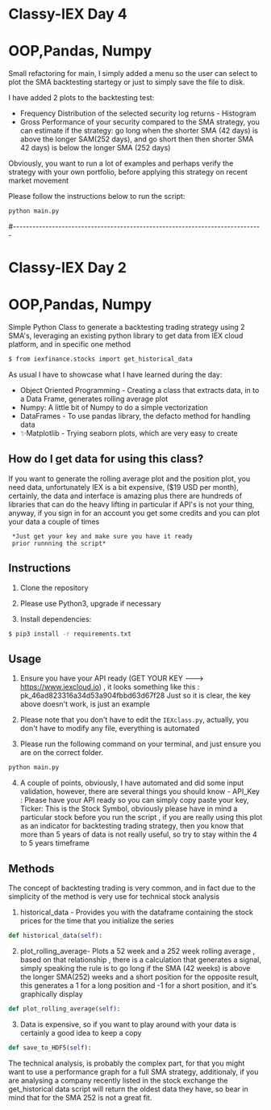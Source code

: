 # Classy-IEX  Day 4
# OOP,Pandas, Numpy

Small refactoring for main, I simply added a menu so the user can select to plot the SMA backtesting startegy 
or just to simply save the file to disk.

I have added 2  plots to the backtesting test:
 - Frequency Distribution of the selected security log returns - Histogram
 - Gross Performance of your security compared to the SMA strategy, you can estimate if the strategy: 
	go long when the shorter SMA (42 days) is above the longer SAM(252 days), and go short then then shorter SMA 42 days)
   is below the longer SMA (252 days)

Obviously, you want to run a lot of examples and perhaps verify the strategy with your own portfolio,
before applying this strategy on recent market movement

Please follow the instructions below to run the script:
```python
python main.py
```

#-----------------------------------------------------------------------------
# Classy-IEX  Day 2
# OOP,Pandas, Numpy


Simple Python Class to generate a backtesting trading strategy using 2 SMA's, leveraging an existing python library to get data from IEX cloud platform, and in specific  one method
```bash
$ from iexfinance.stocks import get_historical_data
```
As usual I have to showcase what I have learned during the day:

- Object Oriented Programming - Creating a class that extracts data, in to a Data Frame, generates rolling average plot
- Numpy: A little bit of Numpy to do a simple vectorization
- DataFrames - To use pandas library, the defacto method for handling data
- ✨Matplotlib - Trying seaborn plots, which are very easy to create



##  How do I get data for using this class?
 If you want to generate the rolling average plot and the position plot, you need data, unfortunately IEX is a bit expensive, ($19 USD per month), certainly, the data and interface is amazing plus there are hundreds of libraries that can do the heavy lifting in particular if API's is not your thing, anyway, if you sign in for an account you get some credits and you can plot your data a couple of times

     *Just get your key and make sure you have it ready
     prior runnning the script*


## Instructions

1. Clone the repository

2. Please use Python3, upgrade if necessary

3. Install dependencies:

```bash
$ pip3 install -r requirements.txt
```

## Usage

1. Ensure you have your API ready (GET YOUR KEY ---> https://www.iexcloud.io) , it looks something like this : pk_46ad823316a34d53a904fbbd63d67f28
	  Just so it is clear, the key above doesn't work, is just an example

2. Please note that you don't have to edit the `IEXclass.py`, actually, you don't have to modify any file, everything is automated

3. Please run the following command on your terminal, and just ensure you are on the correct folder.

```python
python main.py
```
4. A couple of points, obviously, I have automated and did some input validation, however, there are several things you should know - API_Key : Please have your API ready so you can simply copy paste your key, Ticker: This is the Stock Symbol, obviously please have in mind a particular stock before you run the script , if you are really using this plot as an indicator for backtesting trading strategy, then you know that more than 5 years of data is not  really useful, so try to stay within the 4 to 5 years timeframe

## Methods
The concept of backtesting trading is very common, and in fact due to the simplicity of the method is very use for technical stock analysis

1.  historical_data - Provides you with the dataframe containing the stock prices for the time that you initialize the series

```python
def historical_data(self):
```

2.  plot_rolling_average- Plots a 52 week and a 252 week rolling average , based on that relationship , there is a calculation that generates a signal, simply speaking the rule is to go long if the SMA (42 weeks) is above the longer SMA(252) weeks and a short position for the opposite result, this generates a 1 for a long position and -1 for a short position, and it's graphically display

```python
def plot_rolling_average(self):
```

3. Data is expensive, so if you want to play around with your data is certainly a good idea to keep a copy

```python
def save_to_HDF5(self):
```
The technical analysis, is probably the complex part, for that you might want to use a performance graph for a full SMA strategy,
additionaly, if you are analysing a company recently listed in the stock exchange the get_historical data script
will return the oldest data they have, so bear in mind that for the SMA 252 is not a great fit.


